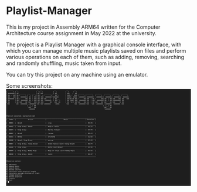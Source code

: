 # Playlist-Manager

This is my project in Assembly ARM64 written for the Computer Architecture course assignment in May 2022 at the university.

The project is a Playlist Manager with a graphical console interface, with which you can manage multiple music playlists saved on files and perform various operations on each of them, such as adding, removing, searching and randomly shuffling, music taken from input. 

You can try this project on any machine using an emulator.

Some screenshots:
![alt text](https://github.com/ernestocesario/Playlist-Manager/blob/8e695b6333e4b10fcf88ac64369a298b321feee6/screenshot.png)
